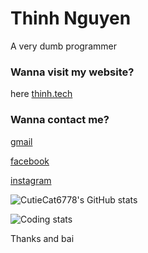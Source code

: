 # Thinh Nguyen

A very dumb programmer

### Wanna visit my website?

here [thinh.tech](https://thinh.tech)

### Wanna contact me?

[gmail](mailto:thinhnguyenhuuhung@gmail.com)

[facebook](https://facebook.com/txzje)

[instagram](https://instagram.com/txzje)

![CutieCat6778's GitHub stats](https://github-readme-stats.vercel.app/api?username=CutieCat6778&show_icons=true&theme=transparent)

![Coding stats](https://wakatime.com/share/@4afa9149-7101-4ea6-8fa0-255a4d5fe334/0e983853-7909-4126-9741-fe49c4c59d48.svg)

Thanks and bai
